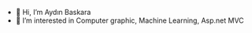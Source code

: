 - 👋 Hi, I’m Aydın Baskara
- 👀 I’m interested in Computer graphic, Machine Learning, Asp.net MVC


<!---
aydinbskr/aydinbskr is a ✨ special ✨ repository because its `README.md` (this file) appears on your GitHub profile.
You can click the Preview link to take a look at your changes.
--->
